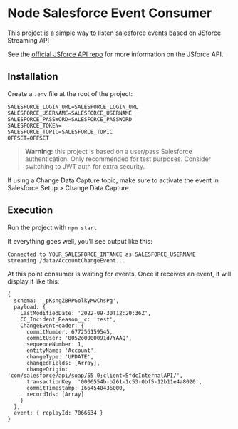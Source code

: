 # Node Salesforce Event Consumer

This project is a simple way to listen salesforce events based on JSforce Streaming API

See the [official JSforce API repo](https://jsforce.github.io/) for more information on the JSforce API.

## Installation

Create a `.env` file at the root of the project:

```properties
SALESFORCE_LOGIN_URL=SALESFORCE_LOGIN_URL
SALESFORCE_USERNAME=SALESFORCE_USERNAME
SALESFORCE_PASSWORD=SALESFORCE_PASSWORD
SALESFORCE_TOKEN=
SALESFORCE_TOPIC=SALESFORCE_TOPIC
OFFSET=OFFSET
```

> **Warning:** this project is based on a user/pass Salesforce authentication. Only recommended for
> test purposes. Consider switching to JWT auth for extra security.


If using a Change Data Capture topic, make sure to activate the event in Salesforce Setup > Change Data Capture.

## Execution

Run the project with `npm start`

If everything goes well, you'll see output like this:

```
Connected to YOUR_SALESFORCE_INTANCE as SALESFORCE_USERNAME
streaming /data/AccountChangeEvent...

```

At this point consumer is waiting for events.
Once it receives an event, it will display it like this:

```
{
  schema: '_pKsngZBRPGolkyMwChsPg',
  payload: {
    LastModifiedDate: '2022-09-30T12:20:36Z',
    CC_Incident_Reason__c: 'test',
    ChangeEventHeader: {
      commitNumber: 677256159545,
      commitUser: '0052o0000091d7YAAQ',
      sequenceNumber: 1,
      entityName: 'Account',
      changeType: 'UPDATE',
      changedFields: [Array],
      changeOrigin: 'com/salesforce/api/soap/55.0;client=SfdcInternalAPI/',
      transactionKey: '0006554b-b261-1c53-0bf5-12b11e4a8020',
      commitTimestamp: 1664540436000,
      recordIds: [Array]
    }
  },
  event: { replayId: 7066634 }
}

```
